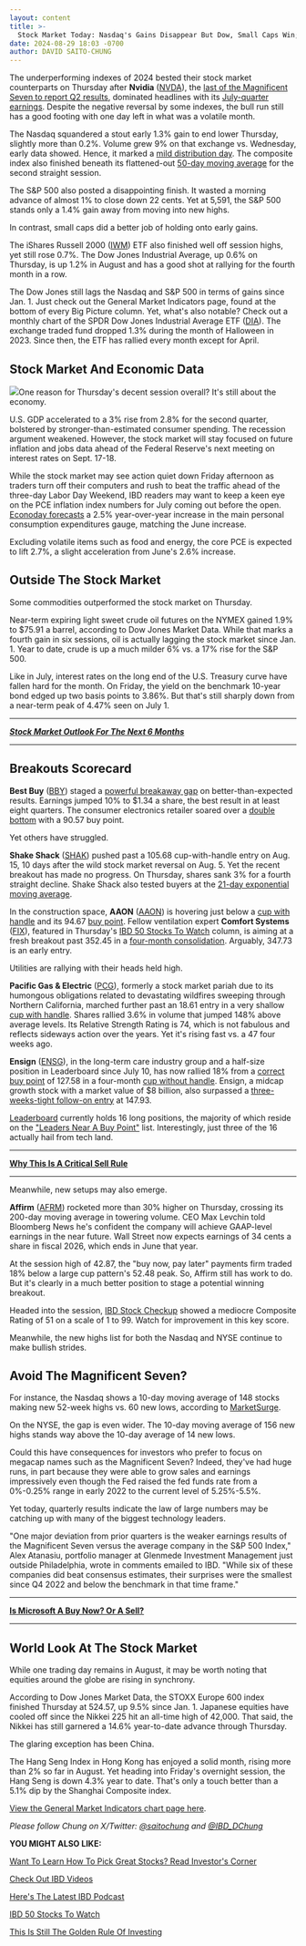 ```yaml
---
layout: content
title: >-
  Stock Market Today: Nasdaq's Gains Disappear But Dow, Small Caps Win; Why The Magnificent Seven Stocks Might Not Dominate In 2025
date: 2024-08-29 18:03 -0700
author: DAVID SAITO-CHUNG
---
```






The underperforming indexes of 2024 bested their stock market counterparts on Thursday after **Nvidia** ([NVDA](https://research.investors.com/quote.aspx?symbol=NVDA)), the [last of the Magnificent Seven to report Q2 results](https://www.investors.com/research/magnificent-seven-stocks-latest-news-market-cap-weighting/), dominated headlines with its [July-quarter earnings](https://www.investors.com/news/technology/nvidia-stock-nvda-ai-competition-chips/). Despite the negative reversal by some indexes, the bull run still has a good footing with one day left in what was a volatile month.




The Nasdaq squandered a stout early 1.3% gain to end lower Thursday, slightly more than 0.2%. Volume grew 9% on that exchange vs. Wednesday, early data showed. Hence, it marked a [mild distribution day](https://www.investors.com/how-to-invest/investors-corner/how-to-spot-stock-market-tops-track-the-distribution-days/). The composite index also finished beneath its flattened-out [50-day moving average](https://www.investors.com/how-to-invest/investors-corner/50-day-moving-average-identifies-buy-sell-signals/) for the second straight session.


The S&P 500 also posted a disappointing finish. It wasted a morning advance of almost 1% to close down 22 cents. Yet at 5,591, the S&P 500 stands only a 1.4% gain away from moving into new highs.


In contrast, small caps did a better job of holding onto early gains.


The iShares Russell 2000 ([IWM](https://research.investors.com/quote.aspx?symbol=IWM)) ETF also finished well off session highs, yet still rose 0.7%. The Dow Jones Industrial Average, up 0.6% on Thursday, is up 1.2% in August and has a good shot at rallying for the fourth month in a row.


The Dow Jones still lags the Nasdaq and S&P 500 in terms of gains since Jan. 1. Just check out the General Market Indicators page, found at the bottom of every Big Picture column. Yet, what's also notable? Check out a monthly chart of the SPDR Dow Jones Industrial Average ETF ([DIA](https://research.investors.com/quote.aspx?symbol=DIA)). The exchange traded fund dropped 1.3% during the month of Halloween in 2023. Since then, the ETF has rallied every month except for April.


Stock Market And Economic Data
------------------------------


![](https://www.investors.com/wp-content/uploads/2024/08/MP082924-227x300.jpg)One reason for Thursday's decent session overall? It's still about the economy.


U.S. GDP accelerated to a 3% rise from 2.8% for the second quarter, bolstered by stronger-than-estimated consumer spending. The recession argument weakened. However, the stock market will stay focused on future inflation and jobs data ahead of the Federal Reserve's next meeting on interest rates on Sept. 17-18.


While the stock market may see action quiet down Friday afternoon as traders turn off their computers and rush to beat the traffic ahead of the three-day Labor Day Weekend, IBD readers may want to keep a keen eye on the PCE inflation index numbers for July coming out before the open. [Econoday forecasts](https://research.investors.com/economic-calendar/) a 2.5% year-over-year increase in the main personal consumption expenditures gauge, matching the June increase.


Excluding volatile items such as food and energy, the core PCE is expected to lift 2.7%, a slight acceleration from June's 2.6% increase.


Outside The Stock Market
------------------------


Some commodities outperformed the stock market on Thursday.


Near-term expiring light sweet crude oil futures on the NYMEX gained 1.9% to $75.91 a barrel, according to Dow Jones Market Data. While that marks a fourth gain in six sessions, oil is actually lagging the stock market since Jan. 1. Year to date, crude is up a much milder 6% vs. a 17% rise for the S&P 500.


Like in July, interest rates on the long end of the U.S. Treasury curve have fallen hard for the month. On Friday, the yield on the benchmark 10-year bond edged up two basis points to 3.86%. But that's still sharply down from a near-term peak of 4.47% seen on July 1.




---


***[Stock Market Outlook For The Next 6 Months](https://www.investors.com/news/stock-market-forecast-next-6-months-magnificent-seven-tech-sp500-nasdaq/)***




---


Breakouts Scorecard
-------------------



**Best Buy** ([BBY](https://research.investors.com/quote.aspx?symbol=BBY)) staged a [powerful breakaway gap](https://www.investors.com/how-to-invest/investors-corner/breakaway-gap-the-art-of-the-breakout/) on better-than-expected results. Earnings jumped 10% to $1.34 a share, the best result in at least eight quarters. The consumer electronics retailer soared over a [double bottom](https://www.investors.com/how-to-invest/investors-corner/when-buy-growth-stocks-why-double-bottom-base-fuels-strong-breakouts/) with a 90.57 buy point.


Yet others have struggled.


**Shake Shack** ([SHAK](https://research.investors.com/quote.aspx?symbol=SHAK)) pushed past a 105.68 cup-with-handle entry on Aug. 15, 10 days after the wild stock market reversal on Aug. 5. Yet the recent breakout has made no progress. On Thursday, shares sank 3% for a fourth straight decline. Shake Shack also tested buyers at the [21-day exponential moving average](https://www.investors.com/how-to-invest/investors-corner/what-is-the-21-day-exponential-moving-average/).


In the construction space, **AAON** ([AAON](https://research.investors.com/quote.aspx?symbol=AAON)) is hovering just below a [cup with handle](https://www.investors.com/how-to-invest/investors-corner/the-basics-how-to-analyze-a-stocks-cup-with-handle/) and its 94.67 [buy point](https://www.investors.com/how-to-invest/investors-corner/how-to-buy-stocks-why-the-buy-zone-is-the-sweet-spot/). Fellow ventilation expert **Comfort Systems** ([FIX](https://research.investors.com/quote.aspx?symbol=FIX)), featured in Thursday's [IBD 50 Stocks To Watch](https://www.investors.com/research/ibd-50-growth-stocks-to-watch/) column, is aiming at a fresh breakout past 352.45 in a [four-month consolidation](https://www.investors.com/how-to-invest/investors-corner/shopify-stock-consolidation-pattern-led-to-beautiful-gains/). Arguably, 347.73 is an early entry.


Utilities are rallying with their heads held high.


**Pacific Gas & Electric** ([PCG](https://research.investors.com/quote.aspx?symbol=PCG)), formerly a stock market pariah due to its humongous obligations related to devastating wildfires sweeping through Northern California, marched further past an 18.61 entry in a very shallow [cup with handle](https://www.investors.com/how-to-invest/investors-corner/the-basics-how-to-analyze-a-stocks-cup-with-handle/). Shares rallied 3.6% in volume that jumped 148% above average levels. Its Relative Strength Rating is 74, which is not fabulous and reflects sideways action over the years. Yet it's rising fast vs. a 47 four weeks ago.


**Ensign** ([ENSG](https://research.investors.com/quote.aspx?symbol=ENSG)), in the long-term care industry group and a half-size position in Leaderboard since July 10, has now rallied 18% from a [correct buy point](https://www.investors.com/how-to-invest/investors-corner/chart-reading-basics-how-a-buy-point-marks-a-time-of-opportunity/) of 127.58 in a four-month [cup without handle](https://www.investors.com/how-to-invest/investors-corner/corner-cup-without-handle/). Ensign, a midcap growth stock with a market value of $8 billion, also surpassed a [three-weeks-tight follow-on entry](https://www.investors.com/how-to-invest/investors-corner/how-the-3-weeks-tight-pattern-gives-you-an-extra-buy-point/) at 147.93.


[Leaderboard](https://leaderboard.investors.com/#/leaders/leadersnearabuypoint) currently holds 16 long positions, the majority of which reside on the ["Leaders Near A Buy Point"](https://leaderboard.investors.com/#/leaders/leadersnearabuypoint) list. Interestingly, just three of the 16 actually hail from tech land.




---


[**Why This Is A Critical Sell Rule**](https://www.investors.com/how-to-invest/investors-corner/how-to-build-long-term-profits-in-stocks-take-many-gains-at-20-25/)




---


Meanwhile, new setups may also emerge.


**Affirm** ([AFRM](https://research.investors.com/quote.aspx?symbol=AFRM)) rocketed more than 30% higher on Thursday, crossing its 200-day moving average in towering volume. CEO Max Levchin told Bloomberg News he's confident the company will achieve GAAP-level earnings in the near future. Wall Street now expects earnings of 34 cents a share in fiscal 2026, which ends in June that year.


At the session high of 42.87, the "buy now, pay later" payments firm traded 18% below a large cup pattern's 52.48 peak. So, Affirm still has work to do. But it's clearly in a much better position to stage a potential winning breakout.


Headed into the session, [IBD Stock Checkup](https://research.investors.com/stock-checkup/) showed a mediocre Composite Rating of 51 on a scale of 1 to 99. Watch for improvement in this key score.


Meanwhile, the new highs list for both the Nasdaq and NYSE continue to make bullish strides.


Avoid The Magnificent Seven?
----------------------------


For instance, the Nasdaq shows a 10-day moving average of 148 stocks making new 52-week highs vs. 60 new lows, according to [MarketSurge](https://get.investors.com/marketsurge/?artProdLink=MarketSurge).


On the NYSE, the gap is even wider. The 10-day moving average of 156 new highs stands way above the 10-day average of 14 new lows.


Could this have consequences for investors who prefer to focus on megacap names such as the Magnificent Seven? Indeed, they've had huge runs, in part because they were able to grow sales and earnings impressively even though the Fed raised the fed funds rate from a 0%-0.25% range in early 2022 to the current level of 5.25%-5.5%.


Yet today, quarterly results indicate the law of large numbers may be catching up with many of the biggest technology leaders.


"One major deviation from prior quarters is the weaker earnings results of the Magnificent Seven versus the average company in the S&P 500 Index," Alex Atanasiu, portfolio manager at Glenmede Investment Management just outside Philadelphia, wrote in comments emailed to IBD. "While six of these companies did beat consensus estimates, their surprises were the smallest since Q4 2022 and below the benchmark in that time frame."




---


[**Is Microsoft A Buy Now? Or A Sell?**](https://www.investors.com/research/microsoft-msft-stock-buy-now/)




---


World Look At The Stock Market
------------------------------


While one trading day remains in August, it may be worth noting that equities around the globe are rising in synchrony.


According to Dow Jones Market Data, the STOXX Europe 600 index finished Thursday at 524.57, up 9.5% since Jan. 1. Japanese equities have cooled off since the Nikkei 225 hit an all-time high of 42,000. That said, the Nikkei has still garnered a 14.6% year-to-date advance through Thursday.


The glaring exception has been China.


The Hang Seng Index in Hong Kong has enjoyed a solid month, rising more than 2% so far in August. Yet heading into Friday's overnight session, the Hang Seng is down 4.3% year to date. That's only a touch better than a 5.1% dip by the Shanghai Composite index.


[View the General Market Indicators chart page here](https://www.investors.com/wp-content/uploads/2024/08/DailyGMI_082924.pdf).


*Please follow Chung on X/Twitter:* [*@saitochung*](https://twitter.com/SaitoChung) *and* [*@IBD\_DChung*](https://twitter.com/IBD_DChung)


**YOU MIGHT ALSO LIKE:**


[Want To Learn How To Pick Great Stocks? Read Investor's Corner](https://www.investors.com/category/how-to-invest/investors-corner/)


[Check Out IBD Videos](https://www.investors.com/ibd-videos)


[Here's The Latest IBD Podcast](https://get.investors.com/podcast/?src=A00511A)


[IBD 50 Stocks To Watch](https://www.investors.com/research/ibd-50-growth-stocks-to-watch/)


[This Is Still The Golden Rule Of Investing](https://www.investors.com/how-to-invest/investors-corner/still-the-no-1-rule-for-stock-investors-always-cut-your-losses-short/)




